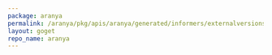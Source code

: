```yaml
---
package: aranya
permalink: /aranya/pkg/apis/aranya/generated/informers/externalversions/aranya/v1alpha1
layout: goget
repo_name: aranya
---
```

